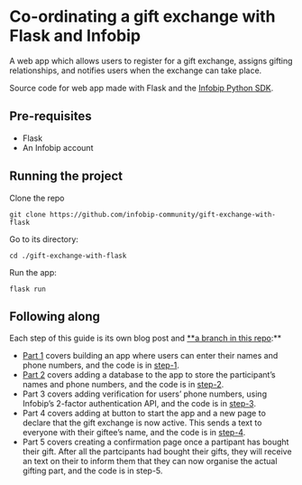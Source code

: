 # **Co-ordinating a gift exchange with Flask and Infobip**

A web app which allows users to register for a gift exchange, assigns gifting relationships, and notifies users when the exchange can take place.

Source code for web app made with Flask and the [Infobip Python SDK](https://github.com/infobip-community/infobip-api-python-sdk).

## Pre-requisites

- Flask
- An Infobip account

## Running the project

Clone the repo

```
git clone https://github.com/infobip-community/gift-exchange-with-flask
```

Go to its directory:

```
cd ./gift-exchange-with-flask
```

Run the app:

```
flask run
```

## Following along

Each step of this guide is its own blog post and [**a branch in this repo](https://github.com/infobip-community/gift-exchange-with-flask/branches):**

- [Part 1](https://www.infobip.com/developers/blog/co-ordinating-a-gift-exchange-with-flask-and-infobip-part-1) covers building an app where users can enter their names and phone numbers, and the code is in [step-1](https://github.com/infobip-community/gift-exchange-with-flask/tree/step-1).
- [Part 2](https://www.infobip.com/developers/blog/co-ordinating-a-gift-exchange-with-flask-and-infobip-part-2) covers adding a database to the app to store the participant’s names and phone numbers, and the code is in [step-2](https://github.com/infobip-community/gift-exchange-with-flask/tree/step-2).
- Part 3 covers adding verification for users’ phone numbers, using Infobip’s 2-factor authentication API, and the code is in [step-3](https://github.com/infobip-community/gift-exchange-with-flask/tree/step-3).
- Part 4 covers adding at button to start the app and a new page to declare that the gift exchange is now active. This sends a text to everyone with their giftee’s name, and the code is in [step-4](https://github.com/infobip-community/gift-exchange-with-flask/tree/step-4).
- Part 5 covers creating a confirmation page once a partipant has bought their gift. After all the partcipants had bought their gifts, they will receive an text on their to inform them that they can now organise the actual gifting part, and the code is in step-5.
